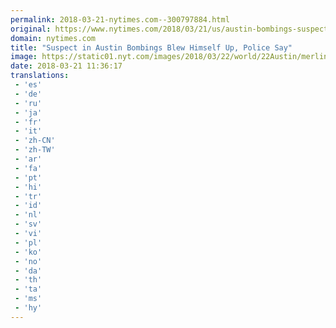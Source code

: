 ```yaml
---
permalink: 2018-03-21-nytimes.com--300797884.html
original: https://www.nytimes.com/2018/03/21/us/austin-bombings-suspect.html?partner=rss&amp;emc=rss
domain: nytimes.com
title: "Suspect in Austin Bombings Blew Himself Up, Police Say"
image: https://static01.nyt.com/images/2018/03/22/world/22Austin/merlin_135779391_2097d7f2-19ee-4de9-af34-abc70ace2bab-mediumThreeByTwo440.jpg
date: 2018-03-21 11:36:17
translations: 
 - 'es'
 - 'de'
 - 'ru'
 - 'ja'
 - 'fr'
 - 'it'
 - 'zh-CN'
 - 'zh-TW'
 - 'ar'
 - 'fa'
 - 'pt'
 - 'hi'
 - 'tr'
 - 'id'
 - 'nl'
 - 'sv'
 - 'vi'
 - 'pl'
 - 'ko'
 - 'no'
 - 'da'
 - 'th'
 - 'ta'
 - 'ms'
 - 'hy'
---
```


